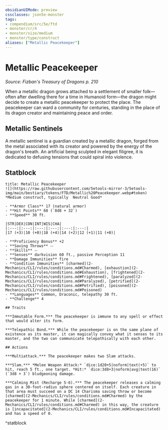 ```yaml
---
obsidianUIMode: preview
cssclasses: json5e-monster
tags:
- compendium/src/5e/ftd
- monster/cr/4
- monster/size/medium
- monster/type/construct
aliases: ["Metallic Peacekeeper"]
---
```

# Metallic Peacekeeper
*Source: Fizban's Treasury of Dragons p. 210*  

When a metallic dragon grows attached to a settlement of smaller folk—often after dwelling there for a time in Humanoid form—the dragon might decide to create a metallic peacekeeper to protect the place. The peacekeeper can ward a community for centuries, standing in the place of its dragon creator and maintaining peace and order.

## Metallic Sentinels

A metallic sentinel is a guardian created by a metallic dragon, forged from the metal associated with its creator and powered by the energy of the dragon's breath. An artificial being sculpted in elegant filigree, it is dedicated to defusing tensions that could spiral into violence.

## Statblock

```ad-statblock
title: Metallic Peacekeeper
![](https://raw.githubusercontent.com/5etools-mirror-3/5etools-img/main/bestiary/tokens/FTD/Metallic%20Peacekeeper.webp#token)
*Medium construct, typically  Neutral Good*

- **Armor Class** 17 (natural armor)
- **Hit Points** 68 (`8d8 + 32`)
- **Speed** 30 ft.

|STR|DEX|CON|INT|WIS|CHA|
|:---:|:---:|:---:|:---:|:---:|:---:|
|17 (+3)|10 (+0)|18 (+4)|14 (+2)|12 (+1)|11 (+0)|

- **Proficiency Bonus** +2
- **Saving Throws** ⏤
- **Skills** ⏤
- **Senses** darkvision 60 ft., passive Perception 11
- **Damage Immunities** fire
- **Condition Immunities** [charmed](2-Mechanics/CLI/rules/conditions.md#Charmed), [exhaustion](2-Mechanics/CLI/rules/conditions.md#Exhaustion), [frightened](2-Mechanics/CLI/rules/conditions.md#Frightened), [paralyzed](2-Mechanics/CLI/rules/conditions.md#Paralyzed), [petrified](2-Mechanics/CLI/rules/conditions.md#Petrified), [poisoned](2-Mechanics/CLI/rules/conditions.md#Poisoned)
- **Languages** Common, Draconic, telepathy 30 ft.
- **Challenge** 4

## Traits

***Immutable Form.*** The peacekeeper is immune to any spell or effect that would alter its form.

***Telepathic Bond.*** While the peacekeeper is on the same plane of existence as its master, it can magically convey what it senses to its master, and the two can communicate telepathically with each other.

## Actions

***Multiattack.*** The peacekeeper makes two Slam attacks.

***Slam.*** *Melee Weapon Attack:* `dice:1d20+5|noform|text(+5)` to hit, reach 5 ft., one target. *Hit:* `dice:3d8+3|noform|avg|text(16)` (`3d8 + 3`) bludgeoning damage.

***Calming Mist (Recharge 5-6).*** The peacekeeper releases a calming gas in a 30-foot-radius sphere centered on itself. Each creature in that area must succeed on a DC 14 Charisma saving throw or become [charmed](2-Mechanics/CLI/rules/conditions.md#Charmed) by the peacekeeper for 1 minute. While [charmed](2-Mechanics/CLI/rules/conditions.md#Charmed) in this way, the creature is [incapacitated](2-Mechanics/CLI/rules/conditions.md#Incapacitated) and has a speed of 0.
```
^statblock